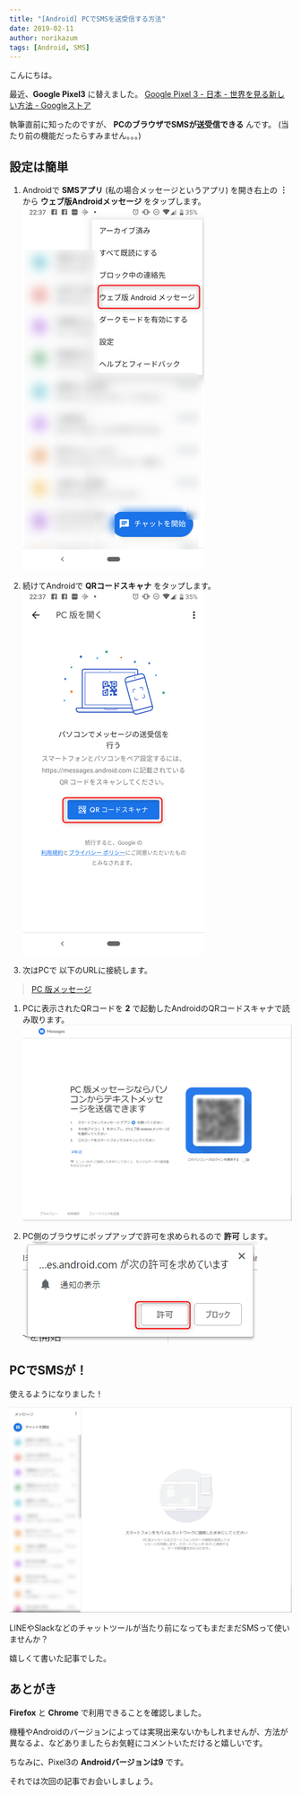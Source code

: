 ```yaml
---
title: "[Android] PCでSMSを送受信する方法"
date: 2019-02-11
author: norikazum
tags: [Android, SMS]
---
```


こんにちは。

最近、**Google Pixel3** に替えました。
[Google Pixel 3 - 日本 - 世界を見る新しい方法 - Googleストア](https://store.google.com/jp/product/pixel_3)

執筆直前に知ったのですが、 **PCのブラウザでSMSが送受信できる** んです。
(当たり前の機能だったらすみません。。。)

## 設定は簡単

1. Androidで **SMSアプリ** (私の場合メッセージというアプリ) を開き右上の **︙** から **ウェブ版Androidメッセージ** をタップします。
![](images/how-to-send-and-receive-sms-on-pc-1.png)

1. 続けてAndroidで **QRコードスキャナ** をタップします。
![](images/how-to-send-and-receive-sms-on-pc-2.png)

1. 次はPCで 以下のURLに接続します。
>[PC 版メッセージ](https://messages.android.com/)

1. PCに表示されたQRコードを **2** で起動したAndroidのQRコードスキャナで読み取ります。
![](images/how-to-send-and-receive-sms-on-pc-3.png)

1. PC側のブラウザにポップアップで許可を求められるので **許可** します。
![](images/how-to-send-and-receive-sms-on-pc-4.png)

## PCでSMSが！

使えるようになりました！

![](images/how-to-send-and-receive-sms-on-pc-5.png)

LINEやSlackなどのチャットツールが当たり前になってもまだまだSMSって使いませんか？

嬉しくて書いた記事でした。

## あとがき

**Firefox** と **Chrome** で利用できることを確認しました。

機種やAndroidのバージョンによっては実現出来ないかもしれませんが、方法が異なるよ、などありましたらお気軽にコメントいただけると嬉しいです。

ちなみに、Pixel3の **Androidバージョンは9** です。

それでは次回の記事でお会いしましょう。

